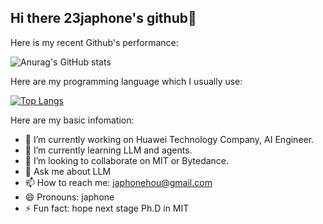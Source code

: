 ## Hi there 23japhone's github👋

Here is my recent Github's performance:

![Anurag's GitHub stats](https://github-readme-stats.vercel.app/api?username=23japhone&show_icons=true&theme=radical)

Here are my programming language which I usually use:

[![Top Langs](https://github-readme-stats.vercel.app/api/top-langs/?username=23japhone&layout=donut&show_icons=true&theme=radical&langs_count=8)](https://github.com/anuraghazra/github-readme-stats)

Here are my basic infomation:
- 🔭 I’m currently working on Huawei Technology Company, AI Engineer.
- 🌱 I’m currently learning LLM and agents.
- 👯 I’m looking to collaborate on MIT or Bytedance.
- 💬 Ask me about LLM
- 📫 How to reach me: japhonehou@gmail.com
- 😄 Pronouns: japhone
- ⚡ Fun fact: hope next stage Ph.D in MIT
